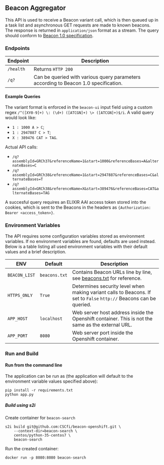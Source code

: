 ## Beacon Aggregator

This API is used to receive a Beacon variant call, which is then queued up in a task list and asynchronous GET requests are made to known beacons. The response is returned in `application/json` format as a stream. The query should conform to [Beacon 1.0 specification](https://github.com/ga4gh-beacon/specification/blob/master/beacon.md).

### Endpoints
| Endpoint | Description |
| --- | --- |
| `/health` | Returns `HTTP 200` |
| `/q?` | Can be queried with various query parameters according to Beacon 1.0 specification. |

#### Example Queries
The variant format is enforced in the `beacon-ui` input field using a custom regex `/^([XY0-9]+) \: (\d+) ([ATCGN]+) \> ([ATCGN]+)$/i`.
A valid query would look like:
 * `1 : 1000 A > C`;
 * `1 : 2947887 C > T`;
 * `X : 389476 CAT > TAG`.

Actual API calls:
* `/q?assemblyId=GRCh37&referenceName=1&start=1000&referenceBases=A&alternateBases=C`
* `/q?assemblyId=GRCh38&referenceName=1&start=2947887&referenceBases=C&alternateBases=T`
* `/q?assemblyId=GRCh38&referenceName=X&start=389476&referenceBases=CAT&alternateBases=TAG`


A succesful query requires an ELIXIR AAI access token stored into the cookies, which is sent to the Beacons in the headers as `{Authorization: Bearer <access_token>}`.

### Environment Variables
The API requires some configuration variables stored as environment variables. If no environment variables are found, defaults are used instead. Below is a table listing all used environment variables with their default values and a brief description.

| ENV | Default | Description |
| --- | --- | --- |
| `BEACON_LIST` | `beacons.txt` | Contains Beacon URLs line by line, see [beacons.txt](https://github.com/CSCfi/beacon-openshift/blob/master/beacon-aggregator/beacons.txt) for reference. |
| `HTTPS_ONLY` | `True` | Determines security level when making variant calls to Beacons. If set to `False` `http://` Beacons can be queried. |
| `APP_HOST` | `localhost` | Web server host address inside the Openshift container. This is not the same as the external URL. |
| `APP_PORT` | `8080` | Web server port inside the Openshift container. |

### Run and Build

#### Run from the command line

The application can be run as (the application will default to the environment variable values specified above):

```
pip install -r requirements.txt
python app.py
```

##### Build using s2i

Create container for `beacon-search`
```
s2i build git@github.com:CSCfi/beacon-openshift.git \
    --context-dir=beacon-search \
    centos/python-35-centos7 \
    beacon-search
```

Run the created container:
```
docker run -p 8080:8080 beacon-search
```

